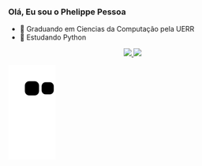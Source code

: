 ### Olá, Eu sou o Phelippe Pessoa

- 🧠 Graduando em Ciencias da Computação pela UERR
- 🦾 Estudando Python

<div align="center">
  <a href="https://github.com/PhelippePessoa">
  <img height="180em" src="https://github-readme-stats.vercel.app/api?username=phelippepessoa&show_icons=true&theme=tokyonight&include_all_commits=true&count_private=true"/>
  <img height="180em" src="https://github-readme-stats.vercel.app/api/top-langs/?username=phelippepessoa&layout=compact&langs_count=7&theme=tokyonight"/>
</div>
  
<div>
  <div> 
    
  ![Snake animation](https://github.com/rafaballerini/rafaballerini/blob/output/github-contribution-grid-snake.svg)
 
</div>
